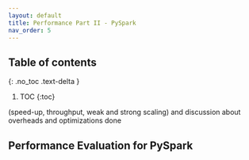 ```yaml
---
layout: default
title: Performance Part II - PySpark
nav_order: 5
---
```


## Table of contents
{: .no_toc .text-delta }

1. TOC
{:toc}

(speed-up, throughput, weak and strong scaling) and discussion about overheads and optimizations done

## Performance Evaluation for PySpark
